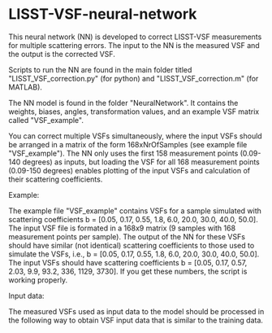 # LISST-VSF-neural-network


This neural network (NN) is developed to correct LISST-VSF measurements for multiple scattering errors. The input to the NN is the measured VSF and the output is the corrected VSF. 

Scripts to run the NN are found in the main folder titled "LISST_VSF_correction.py" (for python) and "LISST_VSF_correction.m" (for MATLAB). 

The NN model is found in the folder "NeuralNetwork". It contains the weights, biases, angles, transformation values, and an example VSF matrix called "VSF_example". 

You can correct multiple VSFs simultaneously, where the input VSFs should be arranged in a matrix of the form 168xNrOfSamples (see example file "VSF_example"). The NN only uses the first 158 measurement points (0.09-140 degrees) as inputs, but loading the VSF for all 168  measurement points (0.09-150 degrees) enables plotting of the input VSFs and calculation of their scattering coefficients. 

Example: 

The example file "VSF_example" contains VSFs for a sample simulated with scattering coefficients b = [0.05, 0.17, 0.55, 1.8, 6.0, 20.0, 30.0, 40.0, 50.0]. The input VSF file is formated in a 168x9 matrix (9 samples with 168 measurement points per sample).  The output of the NN for these VSFs should have similar (not identical) scattering coefficients to those used to simulate the VSFs, i.e., b = [0.05, 0.17, 0.55, 1.8, 6.0, 20.0, 30.0, 40.0, 50.0]. The input VSFs should have scattering coefficients b = [0.05, 0.17, 0.57, 2.03, 9.9, 93.2, 336, 1129, 3730]. If you get these numbers, the script is working properly. 

Input data:

The measured VSFs used as input data to the model should be processed in the following way to obtain VSF input data that is similar to the training data.

